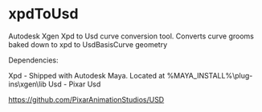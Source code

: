 # xpdToUsd
Autodesk Xgen Xpd to Usd curve conversion tool. Converts curve grooms baked down to xpd to UsdBasisCurve geometry

Dependencies:

Xpd - Shipped with Autodesk Maya. Located at %MAYA_INSTALL%\plug-ins\xgen\lib
Usd - Pixar Usd

https://github.com/PixarAnimationStudios/USD
